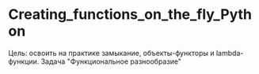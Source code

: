 # Creating_functions_on_the_fly_Python
Цель: освоить на практике замыкание, объекты-функторы и lambda-функции.  Задача "Функциональное разнообразие"
